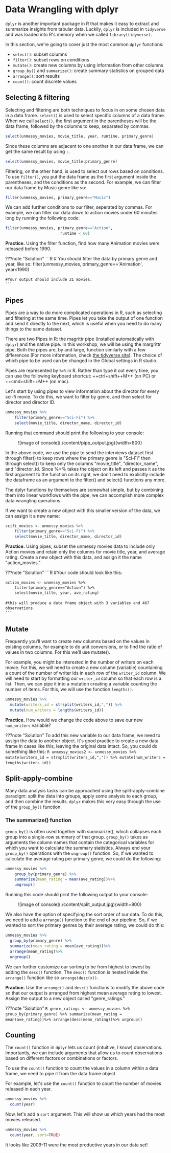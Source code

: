 # Data Wrangling with dplyr

`dplyr` is another important package in R that makes it easy to extract and summarize insights from tabular data. Luckily, `dplyr` is included in `tidyverse` and was loaded into R's memory when we called `library(tidyverse)`.

In this section, we're going to cover just the most common `dplyr` functions:

- `select()`: subset columns
- `filter()`: subset rows on conditions
- `mutate()`: create new columns by using information from other columns
- `group_by()` and `summarize()`: create summary statistics on grouped data
- `arrange()`: sort results
- `count()`: count discrete values

## Selecting & filtering 

Selecting and filtering are both techniques to focus in on some chosen data in a data frame. `select()` is used to select specific columns of a data frame. When we call `select()`, the first argument in the parentheses will be the data frame, followed by the columns to keep, separated by commas. 
```R
select(unmessy_movies, movie_title, year, runtime, primary_genre)
```
Since these columns are adjacent to one another in our data frame, we can get the same result by using `:`.
```R
select(unmessy_movies, movie_title:primary_genre)
```

Filtering, on the other hand, is used to select out rows based on conditions. To use `filter()`, you put the data frame as the first argument inside the parentheses, and the conditions as the second. For example, we can filter our data frame by Music genre like so:
```R
filter(unmessy_movies, primary_genre=="Music")
```
We can add further conditions to our filter, seperated by commas. For example, we can filter our data down to action movies under 60 minutes long by running the following code:
```R
filter(unmessy_movies, primary_genre=="Action",
                        runtime < 60)
```
**Practice.** Using the filter function, find how many Animation movies were released before 1990. 

???note "Solution"
    ```R
    # You should filter the data by primary genre and year, like so:
    filter(unmessy_movies, primary_genre=='Animation', year<1990)

    #Your output should include 21 movies. 
    ```

## Pipes

Pipes are a way to do more complicated operations in R, such as selecting and filtering at the same time. Pipes let you take the output of one function and send it directly to the next, which is useful when you need to do many things to the same dataset. 

There are two Pipes in R: the magrittr pipe (installed automatically with `dplyr`) and the native pipe. In this workshop, we will be using the margrittr pipe. Both the pipes are, by and large, function similarly with a few differences (For more information, check [the tidyverse site](https://www.tidyverse.org/blog/2023/04/base-vs-magrittr-pipe/)). The choice of which pipe to be used can be changed in the Global settings in R studio.

Pipes are represented by `%>%` in R. Rather than type it out every time, you can use the following keyboard shortcut: ++ctrl+shift++M++ (on PC) or ++cmd+shift++M++ (on mac). 

Let's start by using pipes to view information about the director for every sci-fi movie. To do this, we want to filter by genre, and then select for director and director ID.
```R
unmessy_movies %>%
    filter(primary_genre=="Sci-Fi") %>%
    select(movie_title, director_name, director_id)
```
Running that command should print the following to your console: 
<figure markdown="span">
    ![image of console](./content/pipe_output.jpg){width=800}
    <figcaption></figcaption>
</figure>

In the above code, we use the pipe to send the interviews dataset first through filter() to keep rows where the primary genre is "Sci-Fi" then through select() to keep only the columns "movie_title", "director_name", and "director_id. Since %>% takes the object on its left and passes it as the first argument to the function on its right, we don’t need to explicitly include the dataframe as an argument to the filter() and select() functions any more.

The dplyr functions by themselves are somewhat simple, but by combining them into linear workflows with the pipe, we can accomplish more complex data wrangling operations.

If we want to create a new object with this smaller version of the data, we can assign it a new name:
```R
scifi_movies <- unmessy_movies %>%
    filter(primary_genre=="Sci-Fi") %>%
    select(movie_title, director_name, director_id)
```
**Practice.** Using pipes, subset the unmessy movies data to include only Action movies and retain only the columns for movie title, year, and average rating. Create a new object with this data, and assign it the name "action_movies."

???note "Solution"
    ```R
    #Your code should look like this: 

    action_movies <- unmessy_movies %>%
        filter(primary_genre=="Action") %>%
        select(movie_title, year, ave_rating)

    #this will produce a data frame object with 3 variables and 467 observations. 
    ```

## Mutate
Frequently you’ll want to create new columns based on the values in existing columns, for example to do unit conversions, or to find the ratio of values in two columns. For this we’ll use mutate().

For example, you might be interested in the number of writers on each movie. For this, we will need to create a new column (variable) countaining a count of the number of writer ids in each row of the `writer_id` column. We will need to start by formatting our `writer_id` column so that each row is a list. Then, we can pipe it into a mutation creating a variable counting the number of items. For this, we will use the function `lengths()`.

```R
unmessy_movies %>%
  mutate(writers_id = strsplit(writers_id,",")) %>%
  mutate(num_writers = lengths(writers_id))
```

**Practice.** How would we change the code above to save our new `num_writers` variable?

???note "Solution"
    To add this new variable to our data frame, we need to assign the data to another object. It's good practice to create a new data frame in cases like this, leaving the original data intact. So, you could do something like this:
    ```R
    unmessy_movies2 <- unmessy_movies %>%
        mutate(writers_id = strsplit(writers_id,",")) %>%
        mutate(num_writers = lengths(writers_id))
    ```

## Split-apply-combine
Many data analysis tasks can be approached using the split-apply-combine paradigm: split the data into groups, apply some analysis to each group, and then combine the results. `dplyr` makes this very easy through the use of the `group_by()` function.

### The summarize() function
`group_by()` is often used together with summarize(), which collapses each group into a single-row summary of that group. `group_by()` takes as arguments the column names that contain the categorical variables for which you want to calculate the summary statistics. Always end your `group_by()` operations with the `ungroup()` function. So, if we wanted to calculate the average rating per primary genre, we could do the following:
```R
unmessy_movies %>%
    group_by(primary_genre) %>%
    summarize(mean_rating = mean(ave_rating))%>%
    ungroup()
```
Running this code should print the following output to your console: 
<figure markdown="span">
    ![image of console](./content/split_output.jpg){width=800}
    <figcaption></figcaption>
</figure>

We also have the option of specifying the sort order of our data. To do this, we need to add a `arrange()` function to the end of our pipeline. So, if we wanted to sort the primary genres by their average rating, we could do this: 
```R
unmessy_movies %>%
  group_by(primary_genre) %>%
  summarize(mean_rating = mean(ave_rating))%>%
  arrange(mean_rating)%>%
  ungroup()
```
We can further customize our sorting to be from highest to lowest by adding the `desc()` function. The `desc()` function is nested inside the `arrange()` function like so `arrange(desc(x))`. 

**Practice.** Use the `arrange()` and `desc()` functions to modify the above code so that our output is arranged from highest mean average rating to lowest. Assign the output to a new object called "genre_ratings."

???note "Solution"
    ```R
    genre_ratings <- unmessy_movies %>%
    group_by(primary_genre) %>%
    summarize(mean_rating = mean(ave_rating))%>%
    arrange(desc(mean_rating))%>%
    ungroup()
    ```

## Counting

The `count()` function in `dplyr` lets us count (intuitive, I know) observations. Importantly, we can include arguments that allow us to count observations based on different factors or combinations or factors. 

To use the `count()` function to count the values in a column within a data frame, we need to pipe it from the data frame object. 

For example, let's use the `count()` function to count the number of movies released in each year. 
```R
unmessy_movies %>% 
  count(year)
```

Now, let's add a `sort` argument. This will show us which years had the most movies released. 
```R
unmessy_movies %>% 
  count(year, sort=TRUE)
```
It looks like 2009-11 were the most productive years in our data set! 
